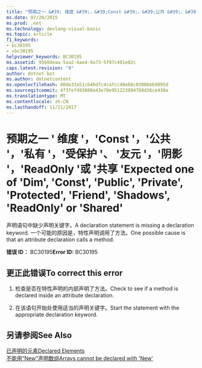```yaml
---
title: "预期之一 &#39; 维度 &#39;，&#39;Const &#39;，&#39;公共 &#39;，&#39;私有 &#39;，&#39;受保护 &#39;、 &#39;友元 &#39;，&#39;阴影 &#39;，&#39;ReadOnly &#39;或 &#39;共享 &#39;"
ms.date: 07/20/2015
ms.prod: .net
ms.technology: devlang-visual-basic
ms.topic: article
f1_keywords:
- bc30195
- vbc30195
helpviewer_keywords: BC30195
ms.assetid: 95684eaa-5aa2-4ae4-9a73-5f97c491e02c
caps.latest.revision: "8"
author: dotnet-bot
ms.author: dotnetcontent
ms.openlocfilehash: 00de33a51c640dfc4cafcc48e68c0300bb69095d
ms.sourcegitcommit: 4f3fef493080a43e70e951223894768d36ce430a
ms.translationtype: MT
ms.contentlocale: zh-CN
ms.lasthandoff: 11/21/2017
---
```

# <a name="expected-one-of-39dim39-39const39-39public39-39private39-39protected39-39friend39-39shadows39-39readonly39-or-39shared39"></a><span data-ttu-id="d8d75-102">预期之一 &#39; 维度 &#39;，&#39;Const &#39;，&#39;公共 &#39;，&#39;私有 &#39;，&#39;受保护 &#39;、 &#39;友元 &#39;，&#39;阴影 &#39;，&#39;ReadOnly &#39;或 &#39;共享 &#39;</span><span class="sxs-lookup"><span data-stu-id="d8d75-102">Expected one of &#39;Dim&#39;, &#39;Const&#39;, &#39;Public&#39;, &#39;Private&#39;, &#39;Protected&#39;, &#39;Friend&#39;, &#39;Shadows&#39;, &#39;ReadOnly&#39; or &#39;Shared&#39;</span></span>
<span data-ttu-id="d8d75-103">声明语句中缺少声明关键字。</span><span class="sxs-lookup"><span data-stu-id="d8d75-103">A declaration statement is missing a declaration keyword.</span></span> <span data-ttu-id="d8d75-104">一个可能的原因是，特性声明调用了方法。</span><span class="sxs-lookup"><span data-stu-id="d8d75-104">One possible cause is that an attribute declaration calls a method.</span></span>  
  
 <span data-ttu-id="d8d75-105">**错误 ID：** BC30195</span><span class="sxs-lookup"><span data-stu-id="d8d75-105">**Error ID:** BC30195</span></span>  
  
## <a name="to-correct-this-error"></a><span data-ttu-id="d8d75-106">更正此错误</span><span class="sxs-lookup"><span data-stu-id="d8d75-106">To correct this error</span></span>  
  
1.  <span data-ttu-id="d8d75-107">检查是否在特性声明的内部声明了方法。</span><span class="sxs-lookup"><span data-stu-id="d8d75-107">Check to see if a method is declared inside an attribute declaration.</span></span>  
  
2.  <span data-ttu-id="d8d75-108">在该语句开始处使用适当的声明关键字。</span><span class="sxs-lookup"><span data-stu-id="d8d75-108">Start the statement with the appropriate declaration keyword.</span></span>  
  
## <a name="see-also"></a><span data-ttu-id="d8d75-109">另请参阅</span><span class="sxs-lookup"><span data-stu-id="d8d75-109">See Also</span></span>  
 [<span data-ttu-id="d8d75-110">已声明的元素</span><span class="sxs-lookup"><span data-stu-id="d8d75-110">Declared Elements</span></span>](../../visual-basic/programming-guide/language-features/declared-elements/index.md)  
 [<span data-ttu-id="d8d75-111">不能用“New”声明数组</span><span class="sxs-lookup"><span data-stu-id="d8d75-111">Arrays cannot be declared with 'New'</span></span>](../../visual-basic/misc/bc30053.md)
